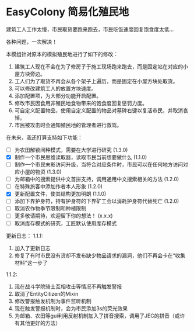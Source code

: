 # EasyColony 简易化殖民地

建筑工人工作太慢，市民取货要跑来跑去，市民吃饭速度回复饱食度太低...

各种问题，一次解决！

本模组针对原本的模拟殖民地进行了如下的修改：

1. 建筑工人现在不会在为了修房子于施工现场跑来跑去，而是固定站在对应的小屋方块旁边。
2. 工人们为了取货不再会从各个架子上遍历，而是固定在小屋方块处取货。
3. 可以修改建筑工人的放置方块速度。
4. 添加配置项，为大部分功能开启配置。
5. 修改市民因食用非殖民地食物带来的饱食度回复惩罚力度。 
6. 可自定义配置物品，使用自定义配置的物品对墓碑右键以复活市民，并取消哀悼。
7. 市民被攻击时会通知殖民地的管理者进行救驾。

在未来，我还打算支持如下功能：

- [ ] 为农田解锁间种模式，需要在大学进行研究 (1.3.0)
- [x] 制作一个市民思维读取器，读取市民当前想要做什么 (1.1.0)
- [ ] 制作一个市民末影访问升级，当符合对应条件时，市民可以在任何地方访问对应小屋的物资 (1.3.0)
- [ ] 为邮箱中的搜索提供中文首拼支持，调用通用中文搜索相关的方法 (1.2.0)
- [ ] 在特殊旅客中添加作者本人形象 (1.2.0)
- [x] 更新配置文件，使其结构更加明朗 (1.1.0)
- [ ] 添加下界护身符，持有护身符的下界矿工会以消耗护身符代替死亡 (1.2.0)
- [ ] 取消农作物季节限制和种植限制
- [ ] 更多敬请期待，欢迎留下你的想法！ (x.x.x)
- [ ] 取消库存模式的研究，工匠默认使用库存模式

更新日志：
1.1.1:
1. 加入了更新日志
2. 修复了有时市民没有货却不发布缺少物品请求的漏洞，他们不再会卡在“收集材料”这一步了

1.1.2:
1. 现在战斗学院骑士互相攻击等情况不再触发警报
2. 取消了EntityCitizen的Mixin
3. 修改警报触发机制为事件监听机制
4. 现在触发警报机制时，会为市民添加3s的荧光效果
5. 为邮箱、农田等gui利用反射机制加入了拼音搜索，调用了JEC的拼音（或许有其他更好的方法）